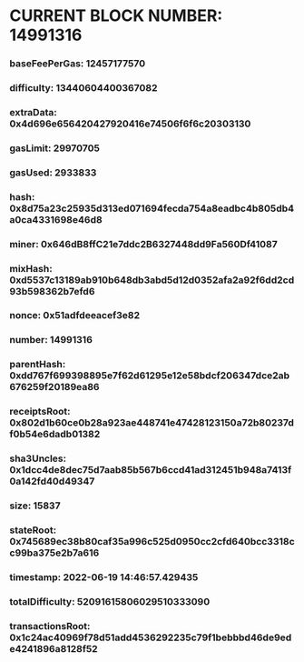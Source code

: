 # CURRENT BLOCK NUMBER: 14991316

### baseFeePerGas: 12457177570
### difficulty: 13440604400367082
### extraData: 0x4d696e656420427920416e74506f6f6c20303130
### gasLimit: 29970705
### gasUsed: 2933833
### hash: 0x8d75a23c25935d313ed071694fecda754a8eadbc4b805db4a0ca4331698e46d8
### miner: 0x646dB8ffC21e7ddc2B6327448dd9Fa560Df41087
### mixHash: 0xd5537c13189ab910b648db3abd5d12d0352afa2a92f6dd2cd93b598362b7efd6
### nonce: 0x51adfdeeacef3e82
### number: 14991316
### parentHash: 0xdd767f699398895e7f62d61295e12e58bdcf206347dce2ab676259f20189ea86
### receiptsRoot: 0x802d1b60ce0b28a923ae448741e47428123150a72b80237df0b54e6dadb01382
### sha3Uncles: 0x1dcc4de8dec75d7aab85b567b6ccd41ad312451b948a7413f0a142fd40d49347
### size: 15837
### stateRoot: 0x745689ec38b80caf35a996c525d0950cc2cfd640bcc3318cc99ba375e2b7a616
### timestamp: 2022-06-19 14:46:57.429435
### totalDifficulty: 52091615806029510333090
### transactionsRoot: 0x1c24ac40969f78d51add4536292235c79f1bebbbd46de9ede4241896a8128f52
